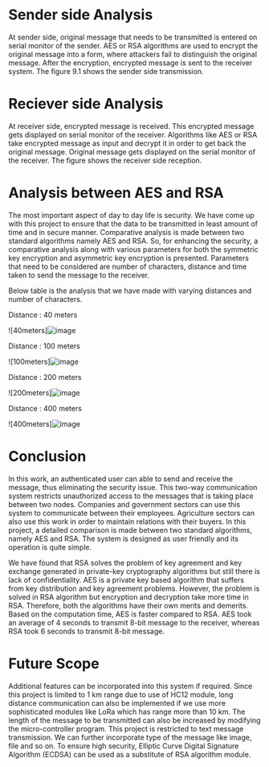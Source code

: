 

# Sender side Analysis
At sender side, original message that needs to be transmitted is entered on serial monitor of the sender. AES or RSA algorithms are used to encrypt the original message into a form, where attackers fail to distinguish the original message. After the encryption, encrypted message is sent to the receiver system. The figure 9.1 shows the sender side transmission.

# Reciever side Analysis
At receiver side, encrypted message is received. This encrypted message gets displayed on serial monitor of the receiver. Algorithms like AES or RSA take encrypted message as input and decrypt it in order to get back the original message. Original message gets displayed on the serial monitor of the receiver. The figure shows the receiver side reception.

# Analysis between AES and RSA
The most important aspect of day to day life is security. We have come up with this project to ensure that the data to be transmitted in least amount of time and in secure manner. Comparative analysis is made between two standard algorithms namely AES and RSA. So, for enhancing the security, a comparative analysis along with various parameters for both the symmetric key encryption and asymmetric key encryption is presented. Parameters that need to be considered are number of characters, distance and time taken to send the message to the receiver. 

Below table is the analysis that we have made with varying distances and number of characters.

Distance : 40 meters 

![40meters]![image](https://github.com/vishwas98/AES_RSA-Using-Arduino_Uno/assets/39726573/c8f92b34-891a-4ac3-ab9a-2b58f34bca53)


Distance : 100 meters 

![100meters]![image](https://github.com/vishwas98/AES_RSA-Using-Arduino_Uno/assets/39726573/08e07b55-dd2b-4351-b91f-9d677a51b6c6)


Distance : 200 meters 

![200meters]![image](https://github.com/vishwas98/AES_RSA-Using-Arduino_Uno/assets/39726573/a790bd36-50dd-407e-85f9-68c07daee6e7)


Distance : 400 meters 

![400meters]![image](https://github.com/vishwas98/AES_RSA-Using-Arduino_Uno/assets/39726573/888ddb0a-aa92-472e-8770-8b5e16bafc03)


# Conclusion
In this work, an authenticated user can able to send and receive the message, thus eliminating the security issue. This two-way communication system restricts unauthorized access to the messages that is taking place between two nodes. Companies and government sectors can use this system to communicate between their employees. Agriculture sectors can also use this work in order to maintain relations with their buyers. In this project, a detailed comparison is made between two standard algorithms, namely AES and RSA. The system is designed as user friendly and its operation is quite simple.

We have found that RSA solves the problem of key agreement and key exchange generated in private-key cryptography algorithms but still there is lack of confidentiality. AES is a private key based algorithm that suffers from key distribution and key  agreement problems. However, the problem is solved in RSA algorithm but encryption and decryption take more time in RSA. Therefore, both the algorithms have their own merits and demerits. Based on the computation time, AES is faster compared to RSA. AES took an average of 4 seconds to transmit 8-bit message to the receiver, whereas RSA took 6 seconds to transmit 8-bit message.

# Future Scope
Additional features can be incorporated into this system if required. Since this project is limited to 1 km range due to use of HC12 module, long distance communication can also be implemented if we use more sophisticated modules like LoRa which has  range more than 10 km. The length of the message to be transmitted can also be increased by modifying the micro-controller program. This project is restricted to text message transmission. We can further incorporate type of the message like image, file and so on. To ensure high security, Elliptic Curve Digital Signature Algorithm (ECDSA) can be  used as a substitute of RSA algorithm module.
